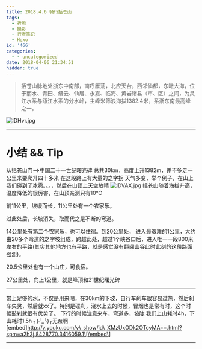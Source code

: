 ```yaml
---
title: 2018.4.6 骑行括苍山
tags:
  - 折腾
  - 摄影
  - 行者笔记
  - Hexo
id: '466'
categories:
  - - uncategorized
date: 2018-04-06 21:34:51
hidden: true
---
```


> 括苍山脉地处浙东中南部，南呼雁荡，北应天台，西邻仙都，东瞰大海，位于丽水、青田、缙云、仙居、永嘉、临海、黄岩诸县（市、区）之间，为灵江水系与瓯江水系的分水岭，主峰米筛浪海拔1382.4米，系浙东南最高峰之一。
<!-- more -->
![IDHvr.jpg](https://history.whrblog.online/2019/04/07/image-bed-1/IDHvr.jpg)

* * *

# **小结 && Tip**

从括苍山门——>中国二十一世纪曙光碑 总共30km，高度上升1382m，差不多走一公里米要爬升四十多米 在这段路上有大量的之字拐 天气多变，举个例子，在山上我们碰到了冰雹。。。，然后在山顶上天空放晴 ![IDVAX.jpg](https://history.whrblog.online/2019/04/07/image-bed-1/IDVAX.jpg) 括苍山随着海拔升高，温度降低的很厉害，在山顶亲测只有10℃

前11公里，坡缓而长，11公里处有一个农家乐。

过此处后，长坡消失，取而代之是不断的弯道。

14公里处有第二个农家乐，也可以住宿。到20公里处， 进入最艰难的1公里，大约由20多个弯道的之字坡组成，跨越此处，越过1个峡谷口后，进入唯一一段800米左右的平路(其实其他地方也有平路，就是感觉没有翻阅山谷此时此刻的这段路面强烈)。

20.5公里处也有一个山庄，可食宿。

27公里处，向上1公里，就是峰顶和21世纪曙光碑

* * *

带上足够的水，不仅是用来喝，在30km的下坡，自行车刹车很容易过热，然后刹车失灵，然后就xx了。特别是碟刹，浇水上去的时候，冒烟也是常有时，这个时候鼓刹就很有优势了。 下行的时候注意来车，弯道多，坡陡 我们上山耗时4h，下山耗时1.5h ╮(╯\_╰)╭无奈啊 \[embed\]http://v.youku.com/v\_show/id\_XMzUxODk2OTcyMA==.html?spm=a2h3j.8428770.3416059.1\[/embed\]

* * *